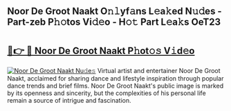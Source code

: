 ## Noor De Groot Naakt O𝚗𝚕yf𝚊ns L𝚎a𝚔ed N𝚞𝚍es - Part-zeb P𝚑𝚘tos Vi𝚍𝚎o - H𝚘𝚝 Part L𝚎a𝚔s OeT23

# <h2><a href="http://kfcirrp.oniu.top/?m=Noor+De+Groot+Naakt">🔗👉 🔴 Noor De Groot Naakt P𝚑ot𝚘𝚜 V𝚒d𝚎o</a></h2>

[![Noor De Groot Naakt Nu𝚍e𝚜](https://i.imgur.com/0qMVB7G.gif)](http://kfcirrp.oniu.top/?m=Noor+De+Groot+Naakt)
Virtual artist and entertainer Noor De Groot Naakt, acclaimed for sharing dance and lifestyle inspiration through popular dance trends and brief films. Noor De Groot Naakt's public image is marked by its openness and sincerity, but the complexities of his personal life remain a source of intrigue and fascination.  
